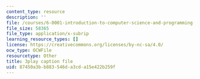 ```yaml
---
content_type: resource
description: ''
file: /courses/6-0001-introduction-to-computer-science-and-programming-in-python-fall-2016/87450a3bb883546da3cda15e422b259f_RvRKT-jXvko.vtt
file_size: 58365
file_type: application/x-subrip
learning_resource_types: []
license: https://creativecommons.org/licenses/by-nc-sa/4.0/
ocw_type: OCWFile
resourcetype: Other
title: 3play caption file
uid: 87450a3b-b883-546d-a3cd-a15e422b259f
---
```

